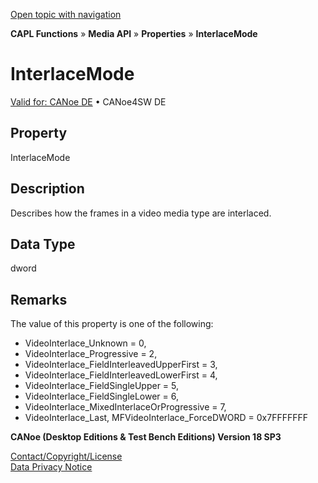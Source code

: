 [Open topic with navigation](../../../../../CANoeDEFamily.htm#Topics/CAPLFunctions/Media/Properties/CAPLfunctionInterlaceMode.md)

**CAPL Functions** » **Media API** » **Properties** » **InterlaceMode**

# InterlaceMode

[Valid for: CANoe DE](../../../Shared/FeatureAvailability.md) • CANoe4SW DE

## Property

InterlaceMode

## Description

Describes how the frames in a video media type are interlaced.

## Data Type

dword

## Remarks

The value of this property is one of the following:

- VideoInterlace_Unknown = 0,
- VideoInterlace_Progressive = 2,
- VideoInterlace_FieldInterleavedUpperFirst = 3,
- VideoInterlace_FieldInterleavedLowerFirst = 4,
- VideoInterlace_FieldSingleUpper = 5,
- VideoInterlace_FieldSingleLower = 6,
- VideoInterlace_MixedInterlaceOrProgressive = 7,
- VideoInterlace_Last, MFVideoInterlace_ForceDWORD = 0x7FFFFFFF

**CANoe (Desktop Editions & Test Bench Editions) Version 18 SP3**

[Contact/Copyright/License](../../../Shared/ContactCopyrightLicense.md)  
[Data Privacy Notice](https://www.vector.com/int/en/company/get-info/privacy-policy/)
